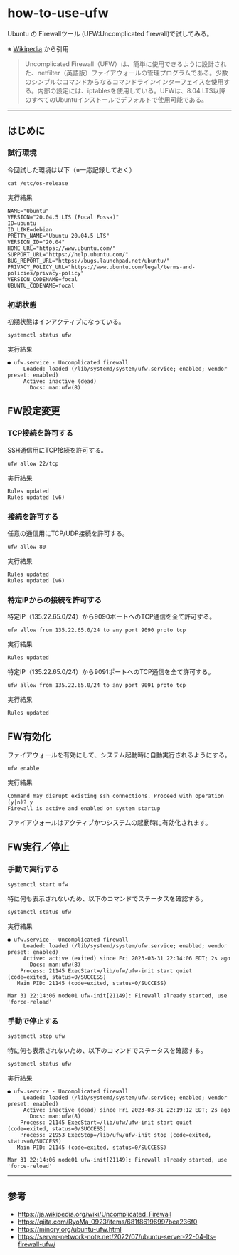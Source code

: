 # how-to-use-ufw

Ubuntu の Firewallツール (UFW:Uncomplicated firewall)で試してみる。

※ [Wikipedia](https://ja.wikipedia.org/wiki/Uncomplicated_Firewall) から引用
> Uncomplicated Firewall（UFW）は、簡単に使用できるように設計された、netfilter（英語版）ファイアウォールの管理プログラムである。少数のシンプルなコマンドからなるコマンドラインインターフェイスを使用する。内部の設定には、iptablesを使用している。UFWは、8.04 LTS以降のすべてのUbuntuインストールでデフォルトで使用可能である。

---

## はじめに

### 試行環境

今回試した環境は以下（※一応記録しておく）

```
cat /etc/os-release
```
実行結果
```
NAME="Ubuntu"
VERSION="20.04.5 LTS (Focal Fossa)"
ID=ubuntu
ID_LIKE=debian
PRETTY_NAME="Ubuntu 20.04.5 LTS"
VERSION_ID="20.04"
HOME_URL="https://www.ubuntu.com/"
SUPPORT_URL="https://help.ubuntu.com/"
BUG_REPORT_URL="https://bugs.launchpad.net/ubuntu/"
PRIVACY_POLICY_URL="https://www.ubuntu.com/legal/terms-and-policies/privacy-policy"
VERSION_CODENAME=focal
UBUNTU_CODENAME=focal
```

### 初期状態

初期状態はインアクティブになっている。

```
systemctl status ufw
```
実行結果
```
● ufw.service - Uncomplicated firewall
     Loaded: loaded (/lib/systemd/system/ufw.service; enabled; vendor preset: enabled)
     Active: inactive (dead)
       Docs: man:ufw(8)
```


## FW設定変更

### TCP接続を許可する

SSH通信用にTCP接続を許可する。

```
ufw allow 22/tcp
```
実行結果
```
Rules updated
Rules updated (v6)
```

### 接続を許可する

任意の通信用にTCP/UDP接続を許可する。

```
ufw allow 80
```
実行結果
```
Rules updated
Rules updated (v6)
```

### 特定IPからの接続を許可する

特定IP（135.22.65.0/24）から9090ポートへのTCP通信を全て許可する。

```
ufw allow from 135.22.65.0/24 to any port 9090 proto tcp
```
実行結果
```
Rules updated
```

特定IP（135.22.65.0/24）から9091ポートへのTCP通信を全て許可する。

```
ufw allow from 135.22.65.0/24 to any port 9091 proto tcp
```
実行結果
```
Rules updated
```


## FW有効化

ファイアウォールを有効にして、システム起動時に自動実行されるようにする。

```
ufw enable
```
実行結果
```
Command may disrupt existing ssh connections. Proceed with operation (y|n)? y
Firewall is active and enabled on system startup
```
ファイアウォールはアクティブかつシステムの起動時に有効化されます。


## FW実行／停止

### 手動で実行する

```
systemctl start ufw
```
特に何も表示されないため、以下のコマンドでステータスを確認する。
```
systemctl status ufw
```

実行結果
```
● ufw.service - Uncomplicated firewall
     Loaded: loaded (/lib/systemd/system/ufw.service; enabled; vendor preset: enabled)
     Active: active (exited) since Fri 2023-03-31 22:14:06 EDT; 2s ago
       Docs: man:ufw(8)
    Process: 21145 ExecStart=/lib/ufw/ufw-init start quiet (code=exited, status=0/SUCCESS)
   Main PID: 21145 (code=exited, status=0/SUCCESS)

Mar 31 22:14:06 node01 ufw-init[21149]: Firewall already started, use 'force-reload'
```

### 手動で停止する

```
systemctl stop ufw
```
特に何も表示されないため、以下のコマンドでステータスを確認する。
```
systemctl status ufw
```

実行結果
```
● ufw.service - Uncomplicated firewall
     Loaded: loaded (/lib/systemd/system/ufw.service; enabled; vendor preset: enabled)
     Active: inactive (dead) since Fri 2023-03-31 22:19:12 EDT; 2s ago
       Docs: man:ufw(8)
    Process: 21145 ExecStart=/lib/ufw/ufw-init start quiet (code=exited, status=0/SUCCESS)
    Process: 21953 ExecStop=/lib/ufw/ufw-init stop (code=exited, status=0/SUCCESS)
   Main PID: 21145 (code=exited, status=0/SUCCESS)

Mar 31 22:14:06 node01 ufw-init[21149]: Firewall already started, use 'force-reload'
```

---

## 参考
* https://ja.wikipedia.org/wiki/Uncomplicated_Firewall
* https://qiita.com/RyoMa_0923/items/681f86196997bea236f0
* https://minory.org/ubuntu-ufw.html
* https://server-network-note.net/2022/07/ubuntu-server-22-04-lts-firewall-ufw/
